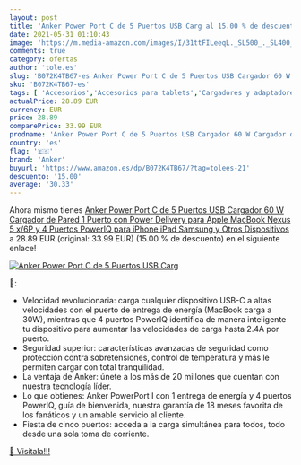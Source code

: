 ```yaml
---
layout: post
title: 'Anker Power Port C de 5 Puertos USB Carg al 15.00 % de descuento'
date: 2021-05-31 01:10:43
image: 'https://m.media-amazon.com/images/I/31ttFILeeqL._SL500_._SL400_.jpg'
comments: true
category: ofertas
author: 'tole.es'
slug: 'B072K4TB67-es Anker Power Port C de 5 Puertos USB Cargador 60 W Cargador...'
sku: 'B072K4TB67-es'
tags: [ 'Accesorios','Accesorios para tablets','Cargadores y adaptadores para tablets','Informática','anker','apple','ipad','iphone', ]
actualPrice: 28.89 EUR
currency: EUR
price: 28.89
comparePrice: 33.99 EUR
prodname: 'Anker Power Port C de 5 Puertos USB Cargador 60 W Cargador de Pared  1 Puerto con Power Delivery para Apple MacBook  Nexus 5 x/6P y 4 Puertos PowerIQ para iPhone  iPad  Samsung y Otros Dispositivos'
country: 'es'
flag: '🇪🇸'
brand: 'Anker'
buyurl: 'https://www.amazon.es/dp/B072K4TB67/?tag=tolees-21'
descuento: '15.00'
average: '30.33'
---
```


Ahora mismo tienes [Anker Power Port C de 5 Puertos USB Cargador 60 W Cargador de Pared  1 Puerto con Power Delivery para Apple MacBook  Nexus 5 x/6P y 4 Puertos PowerIQ para iPhone  iPad  Samsung y Otros Dispositivos](https://www.amazon.es/dp/B072K4TB67/?tag=tolees-21) a 28.89 EUR (original: 33.99 EUR) (15.00 %  de descuento) en el siguiente enlace!

[![Anker Power Port C de 5 Puertos USB Carg](https://m.media-amazon.com/images/I/31ttFILeeqL._SL500_._SL400_.jpg)](https://www.amazon.es/dp/B072K4TB67/?tag=tolees-21)

🔎:

- Velocidad revolucionaria: carga cualquier dispositivo USB-C a altas velocidades con el puerto de entrega de energía (MacBook carga a 30W), mientras que 4 puertos PowerIQ identifica de manera inteligente tu dispositivo para aumentar las velocidades de carga hasta 2.4A por puerto.
- Seguridad superior: características avanzadas de seguridad como protección contra sobretensiones, control de temperatura y más le permiten cargar con total tranquilidad.
- La ventaja de Anker: únete a los más de 20 millones que cuentan con nuestra tecnología líder.
- Lo que obtienes: Anker PowerPort I con 1 entrega de energía y 4 puertos PowerIQ, guía de bienvenida, nuestra garantía de 18 meses favorita de los fanáticos y un amable servicio al cliente.
- Fiesta de cinco puertos: acceda a la carga simultánea para todos, todo desde una sola toma de corriente.

[🛒 Visítala!!!](https://www.amazon.es/dp/B072K4TB67/?tag=tolees-21)

